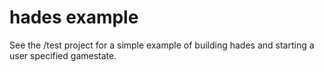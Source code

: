 # hades example

See the /test project for a simple example of building hades and starting a user specified gamestate.
